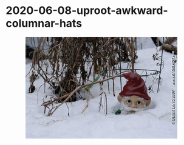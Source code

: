 # 2020-06-08-uproot-awkward-columnar-hats

<center><img src="img/blog1841_TheBuriedGnome800.jpg" width="400"></center>
